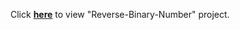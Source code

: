 Click <b>[here](https://felekswebs.github.io/Reverse-Binary-Number/)</b> to view "Reverse-Binary-Number" project.
